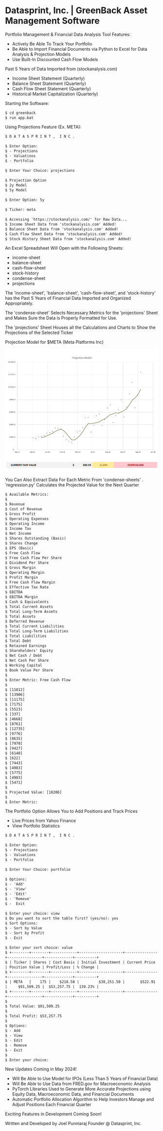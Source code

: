 # Datasprint, Inc. | GreenBack Asset Management Software

Portfolio Management & Financial Data Analysis Tool Features:
  - Actively Be Able To Track Your Portfolio
  - Be Able to Import Financial Documents via Python 
    to Excel for Data Analysis & Projection Models
  - Use Built-In Discounted Cash Flow Models

Past 5 Years of Data Imported from (stockanalysis.com)
  - Income Sheet Statement (Quarterly)
  - Balance Sheet Statement (Quarterly)
  - Cash Flow Sheet Statement (Quarterly)
  - Historical Market Capitalization (Quarterly)

Starting the Software:

```
$ cd greenback
$ run app.bat
```

Using Projections Feature (Ex. META):

```
$ D A T A S P R I N T ,  I N C .

$ Enter Option:      
$ - Projections      
$ - Valuations       
$ - Portfolio        

$ Enter Your Choice: projections

$ Projection Option 
$ 2y Model
$ 5y Model

$ Enter Option: 5y  

$ Ticker: meta

$ Accessing 'https://stockanalysis.com/' for Raw Data...
$ Income Sheet Data from 'stockanalysis.com' Added!
$ Balance Sheet Data from 'stockanalysis.com' Added!
$ Cash Flow Sheet Data from 'stockanalysis.com' Added!
$ Stock History Sheet Data from 'stockanalysis.com' Added!
```

An Excel Spreadsheet Will Open with the Following Sheets:
- income-sheet
- balance-sheet
- cash-flow-sheet
- stock-history
- condense-sheet
- projections



The 'income-sheet', 'balance-sheet', 'cash-flow-sheet', and 'stock-history'
has the Past 5 Years of Financial Data Imported and Organized Appropriately. 

The 'condense-sheet' Selects Necessary Metrics for the 'projections' Sheet and
Makes Sure the Data is Properly Formatted for Use. 

The 'projections' Sheet Houses all the Calculations and Charts to Show the 
Projections of the Selected Ticker

Projection Model for $META (Meta Platforms Inc)

![alt text](targets/meta.PNG)

You Can Also Extract Data For Each Metric From 'condense-sheets' . 'regression.py' 
Calculates the Projected Value for the Next Quarter

```
$ Available Metrics: 
$
$ Revenue
$ Cost of Revenue
$ Gross Profit
$ Operating Expenses
$ Operating Income
$ Income Tax
$ Net Income
$ Shares Outstanding (Basic) 
$ Shares Change
$ EPS (Basic)
$ Free Cash Flow
$ Free Cash Flow Per Share   
$ Dividend Per Share
$ Gross Margin
$ Operating Margin
$ Profit Margin
$ Free Cash Flow Margin      
$ Effective Tax Rate
$ EBITDA
$ EBITDA Margin
$ Cash & Equivalents
$ Total Current Assets       
$ Total Long-Term Assets     
$ Total Assets
$ Deferred Revenue
$ Total Current Liabilities  
$ Total Long-Term Liabilities
$ Total Liabilities
$ Total Debt
$ Retained Earnings
$ Shareholders' Equity       
$ Net Cash / Debt
$ Net Cash Per Share
$ Working Capital
$ Book Value Per Share       
$
$ Enter Metric: Free Cash Flow
$ 
$ [11812]
$ [13906]
$ [11175]
$ [7175] 
$ [5523] 
$ [337]  
$ [4668] 
$ [8761] 
$ [12735]
$ [9776] 
$ [8635] 
$ [7970] 
$ [9427] 
$ [6140] 
$ [622]
$ [7443]
$ [4983]
$ [5775]
$ [4983]
$ [5471]
$ 
$ Projected Value: [10206]
$ 
$ Enter Metric:
```

The Portfolio Option Allows You to Add Positions and Track Prices
- Live Prices from Yahoo Finance
- View Portfolio Statistics

```
$ D A T A S P R I N T ,  I N C .

$ Enter Option:      
$ - Projections      
$ - Valuations       
$ - Portfolio        

$ Enter Your Choice: portfolio

$ Options:
$ - 'Add' 
$ - 'View' 
$ - 'Edit' 
$ - 'Remove'         
$ -  Exit

$ Enter your choice: view
$ Do you want to sort the table first? (yes/no): yes
$ Sort Options:
$ - Sort by Value
$ - Sort by Profit        
$ - Exit

$ Enter your sort choice: value
$ +--------+--------+------------+--------------------+---------------+----------------+-------------+----------+
$ | Ticker | Shares | Cost Basis | Initial Investment | Current Price | Position Value | Profit/Loss | % Change |
$ +--------+--------+------------+--------------------+---------------+----------------+-------------+----------+
$ | META   |    175 |    $218.58 |         $38,251.50 |       $522.91 |     $91,509.25 |  $53,257.75 |  139.23% |
$ +--------+--------+------------+--------------------+---------------+----------------+-------------+----------+
$
$ Total Value: $91,509.25
$
$ Total Profit: $53,257.75
$
$ Options:
$ - Add 
$ - View 
$ - Edit 
$ - Remove 
$ - Exit
$
$ Enter your choice:  
```  

New Updates Coming in May 2024!
  - Will Be Able to Use Model for IPOs (Less Than 5 Years of Financial Data)
  - Will Be Able to Use Data from FRED.gov for Macroeconomic Analysis 
  - PyTorch Libraries Used to Generate More Accurate Projections
    using Equity Data, Macroeconomic Data, and Financial Documents
  - Automatic Portfolio Allocation Algorithm to Help Investors
    Manage and Adjust Positions Each Financial Quarter

Exciting Features in Development Coming Soon!

Written and Developed by Joel Punniaraj
Founder @ Datasprint, Inc.